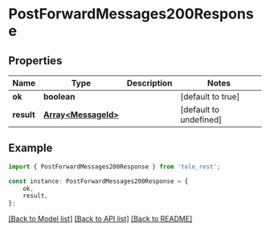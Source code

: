 # PostForwardMessages200Response


## Properties

Name | Type | Description | Notes
------------ | ------------- | ------------- | -------------
**ok** | **boolean** |  | [default to true]
**result** | [**Array&lt;MessageId&gt;**](MessageId.md) |  | [default to undefined]

## Example

```typescript
import { PostForwardMessages200Response } from 'tele_rest';

const instance: PostForwardMessages200Response = {
    ok,
    result,
};
```

[[Back to Model list]](../README.md#documentation-for-models) [[Back to API list]](../README.md#documentation-for-api-endpoints) [[Back to README]](../README.md)
